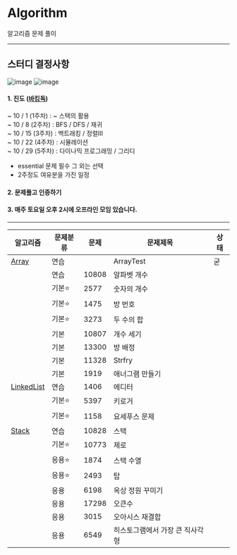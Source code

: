 # Algorithm
알고리즘 문제 풀이

---





## 스터디 결정사항

![image](https://user-images.githubusercontent.com/87753533/193188916-5b7cc735-9d67-444c-bb14-f94fcaa51657.png)
![image](https://user-images.githubusercontent.com/87753533/193188933-26ac8512-cc40-49f2-b633-019b883c93b2.png)


#### 1. 진도 ([바킹독](https://github.com/encrypted-def/basic-algo-lecture/blob/master/workbook.md))
~ 10 / 1 (1주차) : ~ 스택의 활용<br>
~ 10 / 8 (2주차) : BFS / DFS / 재귀<br>
~ 10 / 15 (3주차) : 백트래킹 / 정렬ⅠⅡ<br>
~ 10 / 22 (4주차) : 시뮬레이션<br>
~ 10 / 29 (5주차) : 다이나믹 프로그래밍 / 그리디<br>
- essential 문제 필수 그 외는 선택<br>
- 2주정도 여유분을 가진 일정<br>

#### 2. 문제풀고 인증하기

#### 3. 매주 토요일 오후 2시에 오프라인 모임 있습니다.

---

알고리즘|문제분류|문제|문제제목|상태
--|--|--|--|--|
[Array](https://github.com/Goryeojin/Algorithm/tree/master/Algorithm/src/study/Array)|연습||ArrayTest|굳
&nbsp;|연습|10808|알파벳 개수|
&nbsp;|기본:star:|2577|숫자의 개수|
&nbsp;|기본:star:|1475|방 번호|
&nbsp;|기본:star:|3273|두 수의 합|
&nbsp;|기본|10807|개수 세기|
&nbsp;|기본|13300|방 배정|
&nbsp;|기본|11328|Strfry|
&nbsp;|기본|1919|애너그램 만들기|
[LinkedList](https://github.com/Goryeojin/Algorithm/tree/master/Algorithm/src/study/LinkedList)|연습|1406|에디터|
&nbsp;|기본:star:|5397|키로거|
&nbsp;|기본:star:|1158|요세푸스 문제|
[Stack](https://github.com/Goryeojin/Algorithm/tree/master/Algorithm/src/study/Stack)|연습|10828|스택|
&nbsp;|기본:star:|10773|제로|
&nbsp;|응용:star:|1874|스택 수열|
&nbsp;|응용:star:|2493|탑|
&nbsp;|응용|6198|옥상 정원 꾸미기|
&nbsp;|응용|17298|오큰수|
&nbsp;|응용|3015|오아시스 재결합|
&nbsp;|응용|6549|히스토그램에서 가장 큰 직사각형|
